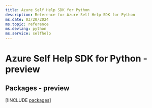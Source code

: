 ```yaml
---
title: Azure Self Help SDK for Python
description: Reference for Azure Self Help SDK for Python
ms.date: 03/20/2024
ms.topic: reference
ms.devlang: python
ms.service: selfhelp
---
```

# Azure Self Help SDK for Python - preview
## Packages - preview
[!INCLUDE [packages](self-help-index.md)]